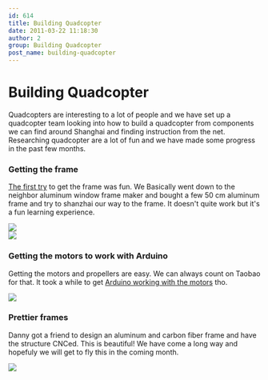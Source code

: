 ```yaml
---
id: 614
title: Building Quadcopter
date: 2011-03-22 11:18:30
author: 2
group: Building Quadcopter
post_name: building-quadcopter
---
```




# Building Quadcopter

Quadcopters are interesting to a lot of people and we have set up a quadcopter team looking into how to build a quadcopter from components we can find around Shanghai and finding instruction from the net. Researching quadcopter are a lot of fun and we have made some progress in the past few months.

### Getting the frame

[The first try](http://xinchejian.com/projects/quadcopter/) to get the frame was fun. We Basically went down to the neighbor aluminum window frame maker and bought a few 50 cm aluminum frame and try to shanzhai our way to the frame. It doesn't quite work but it's a fun learning experience.

![](http://139.162.84.35/wp-content/uploads/2010/12/IMG_0032.jpg)  
![](http://139.162.84.35/wp-content/uploads/2010/12/IMG_0034.jpg) 

### Getting the motors to work with Arduino

Getting the motors and propellers are easy. We can always count on Taobao for that. It took a while to get [Arduino working with the motors](http://xinchejian.com/2010/12/30/189/) tho.

![](http://xinchejian.com/wp-content/uploads/2010/12/图像123-300x240.jpg) 

### Prettier frames

Danny got a friend to design an aluminum and carbon fiber frame and have the structure CNCed. This is beautiful! We have come a long way and hopefuly we will get to fly this in the coming month.

![](http://139.162.84.35/wp-content/uploads/2011/03/SNC18108.jpg) 
